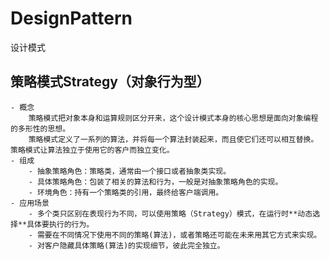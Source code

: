 # DesignPattern
设计模式

## 策略模式Strategy（对象行为型）
    - 概念
        策略模式把对象本身和运算规则区分开来，这个设计模式本身的核心思想是面向对象编程的多形性的思想。
        策略模式定义了一系列的算法，并将每一个算法封装起来，而且使它们还可以相互替换。策略模式让算法独立于使用它的客户而独立变化。
    - 组成
        - 抽象策略角色：策略类，通常由一个接口或者抽象类实现。
        - 具体策略角色：包装了相关的算法和行为，一般是对抽象策略角色的实现。
        - 环境角色：持有一个策略类的引用，最终给客户端调用。
    - 应用场景
        - 多个类只区别在表现行为不同，可以使用策略（Strategy）模式，在运行时**动态选择**具体要执行的行为。
        - 需要在不同情况下使用不同的策略(算法)，或者策略还可能在未来用其它方式来实现。
        - 对客户隐藏具体策略(算法)的实现细节，彼此完全独立。

